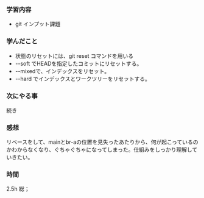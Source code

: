 ### 学習内容
- git インプット課題
### 学んだこと
- 状態のリセットには、git reset コマンドを用いる
- --soft でHEADを指定したコミットにリセットする。
- --mixedで、インデックスをリセット。
- --hard でインデックスとワークツリーをリセットする。
### 次にやる事
続き
### 感想
リベースをして、mainとbr-aの位置を見失ったあたりから、何が起こっているのかわからなくなり、ぐちゃぐちゃになってしまった。仕組みをしっかり理解していきたい。
### 時間
2.5h
総；
